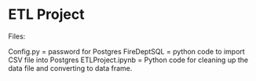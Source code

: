 # ETL Project

Files:

Config.py = password for Postgres
FireDeptSQL = python code to import CSV file into Postgres
ETLProject.ipynb = Python code for cleaning up the data file and converting to data frame.
